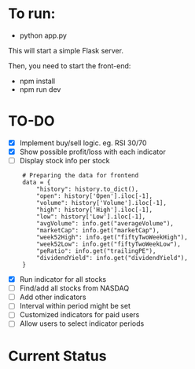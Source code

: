 # To run:

- python app.py

This will start a simple Flask server.

Then, you need to start the front-end:

- npm install
- npm run dev

# TO-DO

- [x] Implement buy/sell logic. eg. RSI 30/70
- [x] Show possible profit/loss with each indicator
- [ ] Display stock info per stock

```{python}
    # Preparing the data for frontend
    data = {
        "history": history.to_dict(),
        "open": history['Open'].iloc[-1],
        "volume": history['Volume'].iloc[-1],
        "high": history['High'].iloc[-1],
        "low": history['Low'].iloc[-1],
        "avgVolume": info.get("averageVolume"),
        "marketCap": info.get("marketCap"),
        "week52High": info.get("fiftyTwoWeekHigh"),
        "week52Low": info.get("fiftyTwoWeekLow"),
        "peRatio": info.get("trailingPE"),
        "dividendYield": info.get("dividendYield"),
    }
```

- [x] Run indicator for all stocks
- [ ] Find/add all stocks from NASDAQ
- [ ] Add other indicators
- [ ] Interval within period might be set
- [ ] Customized indicators for paid users
- [ ] Allow users to select indicator periods

# Current Status

